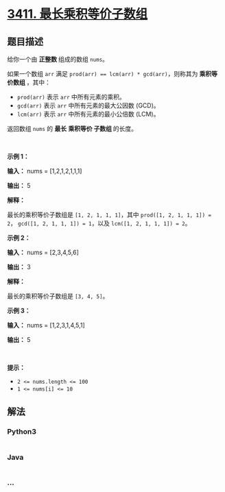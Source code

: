 # [3411. 最长乘积等价子数组](https://leetcode.cn/problems/maximum-subarray-with-equal-products)

## 题目描述

<!-- 这里写题目描述 -->

<p>给你一个由&nbsp;<strong>正整数&nbsp;</strong>组成的数组 <code>nums</code>。</p>

<p>如果一个数组 <code>arr</code> 满足 <code>prod(arr) == lcm(arr) * gcd(arr)</code>，则称其为&nbsp;<strong>乘积等价数组&nbsp;</strong>，其中：</p>

<ul>
	<li><code>prod(arr)</code> 表示 <code>arr</code> 中所有元素的乘积。</li>
	<li><code>gcd(arr)</code> 表示 <code>arr</code> 中所有元素的最大公因数 (<span data-keyword="gcd-function">GCD</span>)。</li>
	<li><code>lcm(arr)</code> 表示 <code>arr</code> 中所有元素的最小公倍数 (<span data-keyword="lcm-function">LCM</span>)。</li>
</ul>

<p>返回数组 <code>nums</code> 的&nbsp;<strong>最长</strong> <strong>乘积等价 <span data-keyword="subarray-nonempty">子数组</span>&nbsp;</strong>的长度。</p>

<p>&nbsp;</p>

<p><strong class="example">示例 1：</strong></p>

<div class="example-block">
<p><strong>输入：</strong> <span class="example-io">nums = [1,2,1,2,1,1,1]</span></p>

<p><strong>输出：</strong> <span class="example-io">5</span></p>

<p><strong>解释：</strong>&nbsp;</p>

<p>最长的乘积等价子数组是 <code>[1, 2, 1, 1, 1]</code>，其中&nbsp;<code>prod([1, 2, 1, 1, 1]) = 2</code>，&nbsp;<code>gcd([1, 2, 1, 1, 1]) = 1</code>，以及&nbsp;<code>lcm([1, 2, 1, 1, 1]) = 2</code>。</p>
</div>

<p><strong class="example">示例 2：</strong></p>

<div class="example-block">
<p><strong>输入：</strong> <span class="example-io">nums = [2,3,4,5,6]</span></p>

<p><strong>输出：</strong> <span class="example-io">3</span></p>

<p><strong>解释：</strong>&nbsp;</p>

<p>最长的乘积等价子数组是 <code>[3, 4, 5]</code>。</p>
</div>

<p><strong class="example">示例 3：</strong></p>

<div class="example-block">
<p><strong>输入：</strong> <span class="example-io">nums = [1,2,3,1,4,5,1]</span></p>

<p><strong>输出：</strong> <span class="example-io">5</span></p>
</div>

<p>&nbsp;</p>

<p><strong>提示：</strong></p>

<ul>
	<li><code>2 &lt;= nums.length &lt;= 100</code></li>
	<li><code>1 &lt;= nums[i] &lt;= 10</code></li>
</ul>


## 解法

<!-- 这里可写通用的实现逻辑 -->

<!-- tabs:start -->

### **Python3**

<!-- 这里可写当前语言的特殊实现逻辑 -->

```python

```

### **Java**

<!-- 这里可写当前语言的特殊实现逻辑 -->

```java

```

### **...**

```

```

<!-- tabs:end -->
